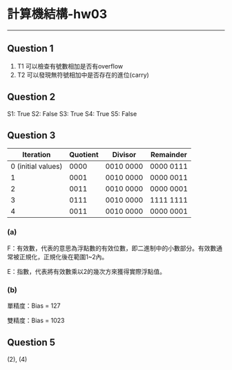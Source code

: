 # 計算機結構-hw03
---

## Question 1

1. T1 可以檢查有號數相加是否有overflow
2. T2 可以發現無符號相加中是否存在的進位(carry)


## Question 2

S1: True
S2: False
S3: True
S4: True
S5: False

## Question 3


| Iteration          | Quotient | Divisor   | Remainder |
| ------------------ | -------- | --------- | --------- |
| 0 (initial values) | 0000     | 0010 0000 | 0000 0111 |
| 1                  | 0001     | 0010 0000 | 0000 0011 |
| 2                  | 0011     | 0010 0000 | 0000 0001 |
| 3                  | 0111     | 0010 0000 | 1111 1111 |
| 4                  | 0011     | 0010 0000 | 0000 0001 |




### (a) 


F：有效數，代表的意思為浮點數的有效位數，即二進制中的小數部分。有效數通常被正規化，正規化後在範圍1~2內。

E：指數，代表將有效數乘以2的幾次方來獲得實際浮點值。

### (b)

單精度：Bias = 127

雙精度：Bias = 1023
## Question 5

(2), (4)